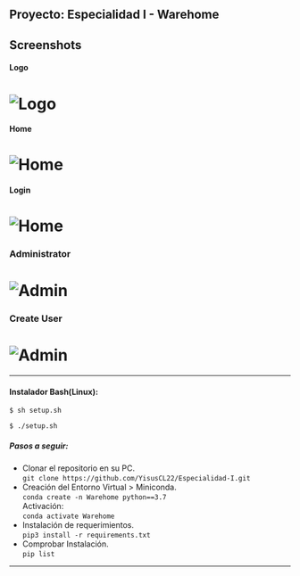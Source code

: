 ## Proyecto: Especialidad I - Warehome 

## Screenshots
#### Logo
# ![Logo](https://github.com/YisusCL22/Especialidad-I/blob/ed6fadb39576e64d4744398cb16ef81987406987/frontend/static/frontend/Images/Logo.png)
#### Home
# ![Home](https://github.com/YisusCL22/Especialidad-I/blob/829a846b75dacc25cda5d7dee5983768b8037484/screenshots/Sc_1.png)
#### Login
# ![Home](https://github.com/YisusCL22/Especialidad-I/blob/829a846b75dacc25cda5d7dee5983768b8037484/screenshots/Sc_2.png)
### Administrator
# ![Admin](https://github.com/YisusCL22/Especialidad-I/blob/39b8ba6e89779a5b2879b1955417487c83d705ec/screenshots/Sc_3.png)
### Create User
# ![Admin](https://github.com/YisusCL22/Especialidad-I/blob/39b8ba6e89779a5b2879b1955417487c83d705ec/screenshots/Sc_4.png)
------------
#### Instalador Bash(Linux):
`$ sh setup.sh`

`$ ./setup.sh`


##### Pasos a seguir:
- Clonar el repositorio en su PC.  
`git clone https://github.com/YisusCL22/Especialidad-I.git`
- Creación del Entorno Virtual > Miniconda.  
`conda create -n Warehome python==3.7`  
Activación:  
`conda activate Warehome`  
- Instalación de requerimientos.  
`pip3 install -r requirements.txt`  
- Comprobar Instalación.  
`pip list`  

------------

